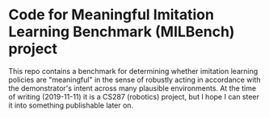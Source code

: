 # Code for Meaningful Imitation Learning Benchmark (MILBench) project

This repo contains a benchmark for determining whether imitation learning
policies are "meaningful" in the sense of robustly acting in accordance with the
demonstrator's intent across many plausible environments. At the time of writing
(2019-11-11) it is a CS287 (robotics) project, but I hope I can steer it into
something publishable later on.
